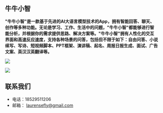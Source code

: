## 牛牛小智
**"牛牛小智"是一款基于先进的AI大语言模型技术的App，拥有智能回答、聊天、创作等多种功能。无论是学习、工作、生活中的问题，"牛牛小智"都能够进行智能分析，并根据你的需求提供思路、解决方案等。"牛牛小智"拥有人性化的交互界面和高速反应速度，支持各种场景的问答，包括但不限于如下：自由问答、小说续写、写诗、短视频脚本、PPT框架、演讲稿、起名、周报日报生成、面试、广告文案、英汉汉英翻译等。**  

![](images/1.png)

![](images/2.png)



## 联系我们
- 电话：18529511206
- 邮箱： laurensefly@gmail.com

